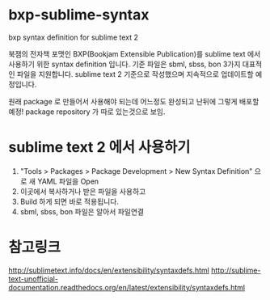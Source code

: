 # bxp-sublime-syntax
bxp syntax definition for sublime text 2

북잼의 전자책 포맷인 BXP(Bookjam Extensible Publication)를 sublime text 에서 사용하기 위한 syntax definition 입니다.
기준 파일은 sbml, sbss, bon 3가지 대표적인 파일을 지원합니다.
sublime text 2 기준으로 작성했으며 지속적으로 업데이트할 예정입니다.

원래 package 로 만들어서 사용해야 되는데 어느정도 완성되고 난뒤에 그렇게 배포할 예정!
package repository 가 따로 있는것으로 보임.


# sublime text 2 에서 사용하기
1. "Tools > Packages > Package Development > New Syntax Definition" 으로 새 YAML 파일을 Open
2. 이곳에서 복사하거나 받은 파일을 사용하고
3. Build 하게 되면 바로 적용됩니다.
4. sbml, sbss, bon 파일은 알아서 파일연결

# 참고링크 
http://sublimetext.info/docs/en/extensibility/syntaxdefs.html
http://sublime-text-unofficial-documentation.readthedocs.org/en/latest/extensibility/syntaxdefs.html
